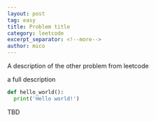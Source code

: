```yaml
---
layout: post
tag: easy
title: Problem title
category: leetcode
excerpt_separator: <!--more-->
author: mico
---
```


A description of the other problem from leetcode
<!--more-->
a full description

```python
def hello_world():
  print('Hello world!')
```

TBD
